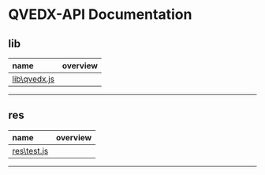 QVEDX-API Documentation
===
lib
---
name | overview
:-- | :--
[lib\qvedx.js](lib\qvedx.md) | 
- - -


res
---
name | overview
:-- | :--
[res\test.js](res\test.md) | 
- - -

